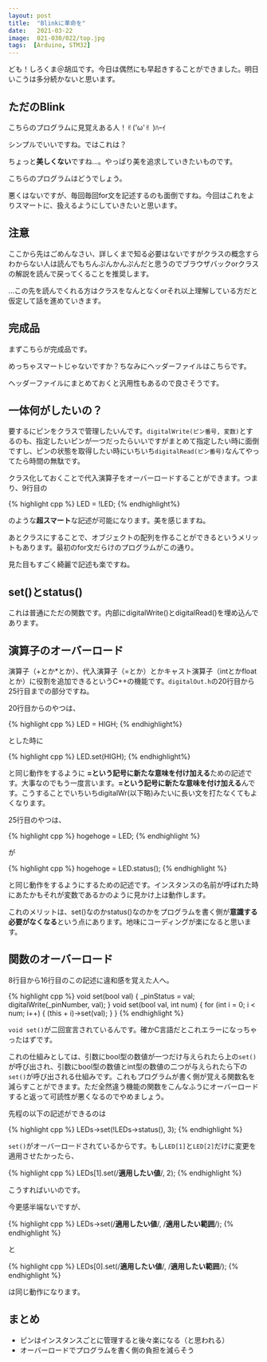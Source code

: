 ```yaml
---
layout: post
title:  "Blinkに革命を"
date:   2021-03-22
image:  021-030/022/top.jpg
tags:  [Arduino, STM32]
---
```


ども！しろくま＠胡瓜です。今日は偶然にも早起きすることができました。明日いこうは多分続かないと思います。

## ただのBlink

こちらのプログラムに見覚えある人！✌︎('ω'✌︎ )ﾊｰｲ

<script src="https://gist.github.com/shirokuma-89/bd29b40fd23a97bf5a26bc1f187e5ea5.js"></script>

シンプルでいいですね。ではこれは？

<script src="https://gist.github.com/shirokuma-89/cf1656f5608bd8ca5a663960ad7d5f15.js"></script>

ちょっと**美しくない**ですね…。やっぱり美を追求していきたいものです。

こちらのプログラムはどうでしょう。

<script src="https://gist.github.com/shirokuma-89/aa85fcf47aac5758838031b98cdca79b.js"></script>

悪くはないですが、毎回毎回for文を記述するのも面倒ですね。今回はこれをよりスマートに、扱えるようにしていきたいと思います。

## 注意

ここから先はごめんなさい、詳しくまで知る必要はないですがクラスの概念すらわからない人は読んでもちんぷんかんぷんだと思うのでブラウザバックorクラスの解説を読んで戻ってくることを推奨します。

…この先を読んでくれる方はクラスをなんとなくorそれ以上理解している方だと仮定して話を進めていきます。

## 完成品

まずこちらが完成品です。

<script src="https://gist.github.com/shirokuma-89/d4f779792b0e936149f772b8bf85a8de.js"></script>

めっちゃスマートじゃないですか？ちなみにヘッダーファイルはこちらです。

<script src="https://gist.github.com/shirokuma-89/f36c2513bf532e485e530954d8ec56fc.js"></script>

ヘッダーファイルにまとめておくと汎用性もあるので良さそうです。

## 一体何がしたいの？

要するにピンをクラスで管理したいんです。`digitalWrite(ピン番号, 変数)`とするのも、指定したいピンが一つだったらいいですがまとめて指定したい時に面倒ですし、ピンの状態を取得したい時にいちいち`digitalRead(ピン番号)`なんてやってたら時間の無駄です。

クラス化しておくことで代入演算子をオーバーロードすることができます。つまり、9行目の

{% highlight cpp %}
LED = !LED;
{% endhighlight%}

のような**超スマート**な記述が可能になります。美を感じますね。

あとクラスにすることで、オブジェクトの配列を作ることができるというメリットもあります。最初のfor文だらけのプログラムがこの通り。

<script src="https://gist.github.com/shirokuma-89/033183e96f8422b212563525ca8a6125.js"></script>

見た目もすごく綺麗で記述も楽ですね。

## set()とstatus()

これは普通にただの関数です。内部にdigitalWrite()とdigitalRead()を埋め込んであります。

## 演算子のオーバーロード

演算子（+とか*とか）、代入演算子（=とか）とかキャスト演算子（intとかfloatとか）に役割を追加できるというC++の機能です。`digitalOut.h`の20行目から25行目までの部分ですね。

20行目からのやつは、

{% highlight cpp %}
LED = HIGH;
{% endhighlight%}

とした時に

{% highlight cpp %}
LED.set(HIGH);
{% endhighlight%}

と同じ動作をするように **=という記号に新たな意味を付け加える**ための記述です。大事なのでもう一度言います。**=という記号に新たな意味を付け加える**んです。こうすることでいちいちdigitalWr(以下略)みたいに長い文を打たなくてもよくなります。

25行目のやつは、

{% highlight cpp %}
hogehoge = LED;
{% endhighlight %}

が

{% highlight cpp %}
hogehoge = LED.status();
{% endhighlight %}

と同じ動作をするようにするための記述です。インスタンスの名前が呼ばれた時にあたかもそれが変数であるかのように見かけ上は動作します。

これのメリットは、set()なのかstatus()なのかをプログラムを書く側が**意識する必要がなくなる**という点にあります。地味にコーディングが楽になると思います。

## 関数のオーバーロード

8行目から16行目のこの記述に違和感を覚えた人へ。

{% highlight cpp %}
void set(bool val) {
  _pinStatus = val;
  digitalWrite(_pinNumber, val);
}
void set(bool val, int num) {
  for (int i = 0; i < num; i++) {
    (this + i)->set(val);
  }
}
{% endhighlight %}

`void set()`が二回宣言されているんです。確かC言語だとこれエラーになっちゃったはずです。

これの仕組みとしては、引数にbool型の数値が一つだけ与えられたら上の`set()`が呼び出され、引数にbool型の数値とint型の数値の二つが与えられたら下の`set()`が呼び出される仕組みです。これもプログラムが書く側が覚える関数名を減らすことができます。ただ全然違う機能の関数をこんなふうにオーバーロードすると返って可読性が悪くなるのでやめましょう。

先程の以下の記述ができるのは

{% highlight cpp %}
LEDs->set(!LEDs->status(), 3);
{% endhighlight %}

`set()`がオーバーロードされているからです。もし`LED[1]`と`LED[2]`だけに変更を適用させたかったら、

{% highlight cpp %}
LEDs[1].set(/**適用したい値**/, 2);
{% endhighlight %}

こうすればいいのです。

今更感半端ないですが、

{% highlight cpp %}
LEDs->set(/**適用したい値**/, /**適用したい範囲**/);
{% endhighlight %}

と

{% highlight cpp %}
LEDs[0].set(/**適用したい値**/, /**適用したい範囲**/);
{% endhighlight %}

は同じ動作になります。

## まとめ

- ピンはインスタンスごとに管理すると後々楽になる（と思われる）
- オーバーロードでプログラムを書く側の負担を減らそう